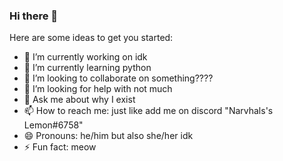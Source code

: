### Hi there 👋

Here are some ideas to get you started:

- 🔭 I’m currently working on idk
- 🌱 I’m currently learning python
- 👯 I’m looking to collaborate on something????
- 🤔 I’m looking for help with not much
- 💬 Ask me about why I exist
- 📫 How to reach me: just like add me on discord "Narvhals's Lemon#6758"
- 😄 Pronouns: he/him but also she/her idk
- ⚡ Fun fact: meow
